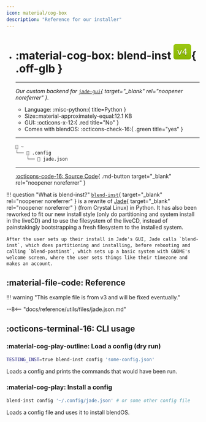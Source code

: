 ```yaml
---
icon: material/cog-box
description: "Reference for our installer"
---
```


<div class="grid cards" markdown>

-   # :material-cog-box: blend-inst ![v4 badge](../../assets/img/v4.svg){ .off-glb }
    -------

    <em>Our custom backend for [`jade-gui`](https://github.com/blend-os/jade-gui){ target="_blank" rel="noopener noreferrer" }.</em>

    - Language: :misc-python:{ title=Python }
    - Size::material-approximately-equal:12.1 KB
    - GUI: :octicons-x-12:{ .red title="No" }
    - Comes with blendOS: :octicons-check-16:{ .green title="yes" }

    --------
    ```title="Config file location (generated by jade-gui)"
    󱂵 ~
    └── 󰉋 .config
        └── 󰈮 jade.json
    ```

    ------

    [:octicons-code-16: Source Code](https://github.com/blend-os/blend-inst){ .md-button target="_blank" rel="noopener noreferrer" }

</div>

!!! question "What is blend-inst?"
    [`blend-inst`](https://github.com/blend-os/blend-inst){ target="_blank" rel="noopener noreferrer" } is a rewrite of [Jade](https://git.getcryst.al/crystal/software/jade){ target="_blank" rel="noopener noreferrer" } (from Crystal Linux) in Python. It has also been reworked to fit our new install style (only do partitioning and system install in the liveCD) and to use the filesystem of the liveCD, instead of painstakingly bootstrapping a fresh filesystem to the installed system.

    After the user sets up their install in Jade's GUI, Jade calls `blend-inst`, which does partitioning and installing, before rebooting and calling `blend-postinst`, which sets up a basic system with GNOME's welcome screen, where the user sets things like their timezone and makes an account.

## :material-file-code: Reference

!!! warning "This example file is from v3 and will be fixed eventually."

--8<-- "docs/reference/utils/files/jade.json.md"

## :octicons-terminal-16: CLI usage

### :material-cog-play-outline: Load a config (dry run)

```bash
TESTING_INST=true blend-inst config 'some-config.json'
```
Loads a config and prints the commands that would have been run.

### :material-cog-play: Install a config

```bash
blend-inst config '~/.config/jade.json' # or some other config file
```
Loads a config file and uses it to install blendOS.